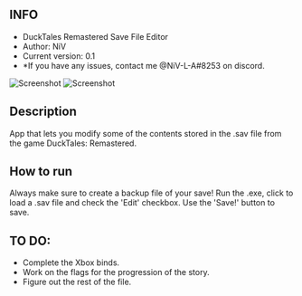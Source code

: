 ## INFO ##
- DuckTales Remastered Save File Editor
- Author: NiV
- Current version: 0.1
- *If you have any issues, contact me @NiV-L-A#8253 on discord.

![Screenshot](https://i.gyazo.com/9b2d5870bb382d28bb2d433387eda21f.png)
![Screenshot](https://i.gyazo.com/5a234eedf79a913ebfec6decd3413dab.png)

## Description ##
App that lets you modify some of the contents stored in the .sav file from the game DuckTales: Remastered.

## How to run ##
Always make sure to create a backup file of your save!
Run the .exe, click to load a .sav file and check the 'Edit' checkbox. Use the 'Save!' button to save.

## TO DO: ##
- Complete the Xbox binds.
- Work on the flags for the progression of the story.
- Figure out the rest of the file.